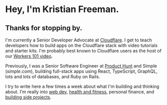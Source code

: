 # Hey, I'm Kristian Freeman. 

## Thanks for stopping by.

I'm currently a Senior Developer Advocate at [Cloudflare](https://cloudflare.com). I get to teach developers how to build apps on the Cloudflare stack with video tutorials and starter kits. I'm probably best known to Cloudflare users as the host of our [Workers 101 video](https://www.youtube.com/watch?v=H7Qe96fqg1M).

Previously, I was a Senior Software Engineer at [Product Hunt](https://producthunt.com) and Simple (_simple.com_), building full-stack apps using React, TypeScript, GraphQL, lots and lots of databases, and Ruby on Rails.

I try to write here a few times a week about what I'm building and thinking about. I'm really into [web dev](/tags/webdev), [health and fitness](/tags/health), personal finance, and [building side projects](/tags/projects).
